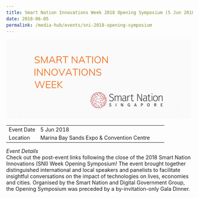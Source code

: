 ```yaml
---
title: Smart Nation Innovations Week 2018 Opening Symposium (5 Jun 2018)
date: 2018-06-05
permalink: /media-hub/events/sni-2018-opening-symposium
---
```

![Smart Nation Innovations Week 2018 Opening Symposium](/images/media-hub/events/till-2020/sni-2018-opening-symposium.jpeg)

<table style="width:100%">
  <tr>
    <td style="width:20%">Event Date</td>	
    <td style="width:80%">5 Jun 2018</td>	
  </tr>
  <tr>
	<td>Location</td>
	<td>Marina Bay Sands Expo & Convention Centre</td>	
  </tr>
</table>

*Event Details*<br>	
Check out the post-event links following the close of the 2018 Smart Nation Innovations (SNI) Week Opening Symposium! The event brought together distinguished international and local speakers and panelists to facilitate insightful conversations on the impact of technologies on lives, economies and cities. Organised by the Smart Nation and Digital Government Group, the Opening Symposium was preceded by a by-invitation-only Gala Dinner.